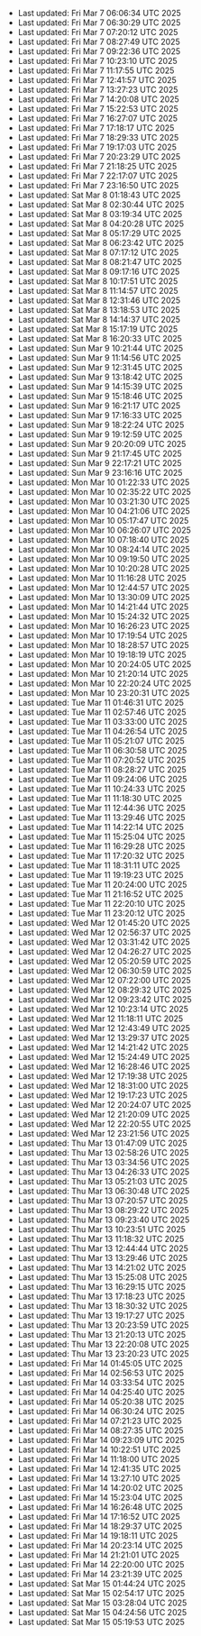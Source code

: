 
- Last updated: Fri Mar  7 06:06:34 UTC 2025
- Last updated: Fri Mar  7 06:30:29 UTC 2025
- Last updated: Fri Mar  7 07:20:12 UTC 2025
- Last updated: Fri Mar  7 08:27:49 UTC 2025
- Last updated: Fri Mar  7 09:22:36 UTC 2025
- Last updated: Fri Mar  7 10:23:10 UTC 2025
- Last updated: Fri Mar  7 11:17:55 UTC 2025
- Last updated: Fri Mar  7 12:41:57 UTC 2025
- Last updated: Fri Mar  7 13:27:23 UTC 2025
- Last updated: Fri Mar  7 14:20:08 UTC 2025
- Last updated: Fri Mar  7 15:22:53 UTC 2025
- Last updated: Fri Mar  7 16:27:07 UTC 2025
- Last updated: Fri Mar  7 17:18:17 UTC 2025
- Last updated: Fri Mar  7 18:29:33 UTC 2025
- Last updated: Fri Mar  7 19:17:03 UTC 2025
- Last updated: Fri Mar  7 20:23:29 UTC 2025
- Last updated: Fri Mar  7 21:18:25 UTC 2025
- Last updated: Fri Mar  7 22:17:07 UTC 2025
- Last updated: Fri Mar  7 23:16:50 UTC 2025
- Last updated: Sat Mar  8 01:18:43 UTC 2025
- Last updated: Sat Mar  8 02:30:44 UTC 2025
- Last updated: Sat Mar  8 03:19:34 UTC 2025
- Last updated: Sat Mar  8 04:20:28 UTC 2025
- Last updated: Sat Mar  8 05:17:29 UTC 2025
- Last updated: Sat Mar  8 06:23:42 UTC 2025
- Last updated: Sat Mar  8 07:17:12 UTC 2025
- Last updated: Sat Mar  8 08:21:47 UTC 2025
- Last updated: Sat Mar  8 09:17:16 UTC 2025
- Last updated: Sat Mar  8 10:17:51 UTC 2025
- Last updated: Sat Mar  8 11:14:57 UTC 2025
- Last updated: Sat Mar  8 12:31:46 UTC 2025
- Last updated: Sat Mar  8 13:18:53 UTC 2025
- Last updated: Sat Mar  8 14:14:37 UTC 2025
- Last updated: Sat Mar  8 15:17:19 UTC 2025
- Last updated: Sat Mar  8 16:20:33 UTC 2025
- Last updated: Sun Mar  9 10:21:44 UTC 2025
- Last updated: Sun Mar  9 11:14:56 UTC 2025
- Last updated: Sun Mar  9 12:31:45 UTC 2025
- Last updated: Sun Mar  9 13:18:42 UTC 2025
- Last updated: Sun Mar  9 14:15:39 UTC 2025
- Last updated: Sun Mar  9 15:18:46 UTC 2025
- Last updated: Sun Mar  9 16:21:17 UTC 2025
- Last updated: Sun Mar  9 17:16:33 UTC 2025
- Last updated: Sun Mar  9 18:22:24 UTC 2025
- Last updated: Sun Mar  9 19:12:59 UTC 2025
- Last updated: Sun Mar  9 20:20:09 UTC 2025
- Last updated: Sun Mar  9 21:17:45 UTC 2025
- Last updated: Sun Mar  9 22:17:21 UTC 2025
- Last updated: Sun Mar  9 23:16:16 UTC 2025
- Last updated: Mon Mar 10 01:22:33 UTC 2025
- Last updated: Mon Mar 10 02:35:22 UTC 2025
- Last updated: Mon Mar 10 03:21:30 UTC 2025
- Last updated: Mon Mar 10 04:21:06 UTC 2025
- Last updated: Mon Mar 10 05:17:47 UTC 2025
- Last updated: Mon Mar 10 06:26:07 UTC 2025
- Last updated: Mon Mar 10 07:18:40 UTC 2025
- Last updated: Mon Mar 10 08:24:14 UTC 2025
- Last updated: Mon Mar 10 09:19:50 UTC 2025
- Last updated: Mon Mar 10 10:20:28 UTC 2025
- Last updated: Mon Mar 10 11:16:28 UTC 2025
- Last updated: Mon Mar 10 12:44:57 UTC 2025
- Last updated: Mon Mar 10 13:30:09 UTC 2025
- Last updated: Mon Mar 10 14:21:44 UTC 2025
- Last updated: Mon Mar 10 15:24:32 UTC 2025
- Last updated: Mon Mar 10 16:26:23 UTC 2025
- Last updated: Mon Mar 10 17:19:54 UTC 2025
- Last updated: Mon Mar 10 18:28:57 UTC 2025
- Last updated: Mon Mar 10 19:18:19 UTC 2025
- Last updated: Mon Mar 10 20:24:05 UTC 2025
- Last updated: Mon Mar 10 21:20:14 UTC 2025
- Last updated: Mon Mar 10 22:20:24 UTC 2025
- Last updated: Mon Mar 10 23:20:31 UTC 2025
- Last updated: Tue Mar 11 01:46:31 UTC 2025
- Last updated: Tue Mar 11 02:57:46 UTC 2025
- Last updated: Tue Mar 11 03:33:00 UTC 2025
- Last updated: Tue Mar 11 04:26:54 UTC 2025
- Last updated: Tue Mar 11 05:21:07 UTC 2025
- Last updated: Tue Mar 11 06:30:58 UTC 2025
- Last updated: Tue Mar 11 07:20:52 UTC 2025
- Last updated: Tue Mar 11 08:28:27 UTC 2025
- Last updated: Tue Mar 11 09:24:06 UTC 2025
- Last updated: Tue Mar 11 10:24:33 UTC 2025
- Last updated: Tue Mar 11 11:18:30 UTC 2025
- Last updated: Tue Mar 11 12:44:36 UTC 2025
- Last updated: Tue Mar 11 13:29:46 UTC 2025
- Last updated: Tue Mar 11 14:22:14 UTC 2025
- Last updated: Tue Mar 11 15:25:04 UTC 2025
- Last updated: Tue Mar 11 16:29:28 UTC 2025
- Last updated: Tue Mar 11 17:20:32 UTC 2025
- Last updated: Tue Mar 11 18:31:11 UTC 2025
- Last updated: Tue Mar 11 19:19:23 UTC 2025
- Last updated: Tue Mar 11 20:24:00 UTC 2025
- Last updated: Tue Mar 11 21:16:52 UTC 2025
- Last updated: Tue Mar 11 22:20:10 UTC 2025
- Last updated: Tue Mar 11 23:20:12 UTC 2025
- Last updated: Wed Mar 12 01:45:20 UTC 2025
- Last updated: Wed Mar 12 02:56:37 UTC 2025
- Last updated: Wed Mar 12 03:31:42 UTC 2025
- Last updated: Wed Mar 12 04:26:27 UTC 2025
- Last updated: Wed Mar 12 05:20:59 UTC 2025
- Last updated: Wed Mar 12 06:30:59 UTC 2025
- Last updated: Wed Mar 12 07:22:00 UTC 2025
- Last updated: Wed Mar 12 08:29:32 UTC 2025
- Last updated: Wed Mar 12 09:23:42 UTC 2025
- Last updated: Wed Mar 12 10:23:14 UTC 2025
- Last updated: Wed Mar 12 11:18:11 UTC 2025
- Last updated: Wed Mar 12 12:43:49 UTC 2025
- Last updated: Wed Mar 12 13:29:37 UTC 2025
- Last updated: Wed Mar 12 14:21:42 UTC 2025
- Last updated: Wed Mar 12 15:24:49 UTC 2025
- Last updated: Wed Mar 12 16:28:46 UTC 2025
- Last updated: Wed Mar 12 17:19:38 UTC 2025
- Last updated: Wed Mar 12 18:31:00 UTC 2025
- Last updated: Wed Mar 12 19:17:23 UTC 2025
- Last updated: Wed Mar 12 20:24:07 UTC 2025
- Last updated: Wed Mar 12 21:20:09 UTC 2025
- Last updated: Wed Mar 12 22:20:55 UTC 2025
- Last updated: Wed Mar 12 23:21:56 UTC 2025
- Last updated: Thu Mar 13 01:47:09 UTC 2025
- Last updated: Thu Mar 13 02:58:26 UTC 2025
- Last updated: Thu Mar 13 03:34:56 UTC 2025
- Last updated: Thu Mar 13 04:26:33 UTC 2025
- Last updated: Thu Mar 13 05:21:03 UTC 2025
- Last updated: Thu Mar 13 06:30:48 UTC 2025
- Last updated: Thu Mar 13 07:20:57 UTC 2025
- Last updated: Thu Mar 13 08:29:22 UTC 2025
- Last updated: Thu Mar 13 09:23:40 UTC 2025
- Last updated: Thu Mar 13 10:23:51 UTC 2025
- Last updated: Thu Mar 13 11:18:32 UTC 2025
- Last updated: Thu Mar 13 12:44:44 UTC 2025
- Last updated: Thu Mar 13 13:29:46 UTC 2025
- Last updated: Thu Mar 13 14:21:02 UTC 2025
- Last updated: Thu Mar 13 15:25:08 UTC 2025
- Last updated: Thu Mar 13 16:29:15 UTC 2025
- Last updated: Thu Mar 13 17:18:23 UTC 2025
- Last updated: Thu Mar 13 18:30:32 UTC 2025
- Last updated: Thu Mar 13 19:17:27 UTC 2025
- Last updated: Thu Mar 13 20:23:59 UTC 2025
- Last updated: Thu Mar 13 21:20:13 UTC 2025
- Last updated: Thu Mar 13 22:20:08 UTC 2025
- Last updated: Thu Mar 13 23:20:23 UTC 2025
- Last updated: Fri Mar 14 01:45:05 UTC 2025
- Last updated: Fri Mar 14 02:56:53 UTC 2025
- Last updated: Fri Mar 14 03:33:54 UTC 2025
- Last updated: Fri Mar 14 04:25:40 UTC 2025
- Last updated: Fri Mar 14 05:20:38 UTC 2025
- Last updated: Fri Mar 14 06:30:24 UTC 2025
- Last updated: Fri Mar 14 07:21:23 UTC 2025
- Last updated: Fri Mar 14 08:27:35 UTC 2025
- Last updated: Fri Mar 14 09:23:09 UTC 2025
- Last updated: Fri Mar 14 10:22:51 UTC 2025
- Last updated: Fri Mar 14 11:18:00 UTC 2025
- Last updated: Fri Mar 14 12:41:35 UTC 2025
- Last updated: Fri Mar 14 13:27:10 UTC 2025
- Last updated: Fri Mar 14 14:20:02 UTC 2025
- Last updated: Fri Mar 14 15:23:04 UTC 2025
- Last updated: Fri Mar 14 16:26:48 UTC 2025
- Last updated: Fri Mar 14 17:16:52 UTC 2025
- Last updated: Fri Mar 14 18:29:37 UTC 2025
- Last updated: Fri Mar 14 19:18:11 UTC 2025
- Last updated: Fri Mar 14 20:23:14 UTC 2025
- Last updated: Fri Mar 14 21:21:01 UTC 2025
- Last updated: Fri Mar 14 22:20:00 UTC 2025
- Last updated: Fri Mar 14 23:21:39 UTC 2025
- Last updated: Sat Mar 15 01:44:24 UTC 2025
- Last updated: Sat Mar 15 02:54:17 UTC 2025
- Last updated: Sat Mar 15 03:28:04 UTC 2025
- Last updated: Sat Mar 15 04:24:56 UTC 2025
- Last updated: Sat Mar 15 05:19:53 UTC 2025
